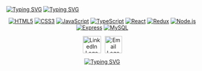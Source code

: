 [![Typing SVG](https://readme-typing-svg.demolab.com?font=Fira+Code&weight=600&size=24&duration=1&pause=1000&color=85D1CCED&center=true&vCenter=true&repeat=false&width=1000&lines=Shaked+Kelman)](https://git.io/typing-svg)
[![Typing SVG](https://readme-typing-svg.demolab.com?font=Fira+Code&weight=500&pause=1000&color=85D1CCED&background=A2F5FF00&center=true&vCenter=true&width=1000&lines=Full-Stack+Web+Developer;Bringing+Ideas+To+Life)](https://git.io/typing-svg)
<div align="center">

[![HTML5](https://img.shields.io/badge/HTML5-000000?style=for-the-badge&logo=html5&logoColor=FFFFFF)](https://github.com/shakedkelman) 
[![CSS3](https://img.shields.io/badge/CSS3-000000?style=for-the-badge&logo=css3&logoColor=FFFFFF)](https://github.com/shakedkelman) 
[![JavaScript](https://img.shields.io/badge/JavaScript-000000?style=for-the-badge&logo=javascript&logoColor=FFFFFF)](https://github.com/shakedkelman) 
[![TypeScript](https://img.shields.io/badge/TypeScript-000000?style=for-the-badge&logo=typescript&logoColor=FFFFFF)](https://github.com/shakedkelman) 
[![React](https://img.shields.io/badge/React.js-000000?style=for-the-badge&logo=react&logoColor=FFFFFF)](https://github.com/shakedkelman) 
[![Redux](https://img.shields.io/badge/Redux-000000?style=for-the-badge&logo=redux&logoColor=FFFFFF)](https://github.com/shakedkelman) 
[![Node.js](https://img.shields.io/badge/Node.js-000000?style=for-the-badge&logo=node.js&logoColor=FFFFFF)](https://github.com/shakedkelman) 
[![Express](https://img.shields.io/badge/Express.js-000000?style=for-the-badge&logo=express&logoColor=FFFFFF)](https://github.com/shakedkelman) 
[![MySQL](https://img.shields.io/badge/MySQL-000000?style=for-the-badge&logo=mysql&logoColor=FFFFFF)](https://github.com/shakedkelman)


<div align="center" style="display: flex; gap: 10px; justify-content: center;">
  <a href="https://linkedin.com/in/shaked-kelman-5894a5271" target="_blank">
    <img src="https://img.icons8.com/color/48/000000/linkedin.png" alt="LinkedIn Logo" width="48" height="45">
  </a>
  <a href="mailto:shaked.kelman@gmail.com" target="_blank">
    <img src="https://img.icons8.com/color/48/000000/gmail.png" alt="Email Logo" width="45" height="45">
  </a>
</div>

[![Typing SVG](https://readme-typing-svg.demolab.com?font=Fira+Code&weight=600&duration=10000&pause=3000&color=93E4DEED&center=true&vCenter=true&repeat=false&width=1000&lines=Let%E2%80%99s+create+something+amazing!+%E2%9C%A8++)](https://git.io/typing-svg)


